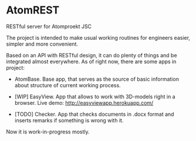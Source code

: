 # AtomREST
RESTful server for Atomproekt JSC

The project is intended to make usual working routines for engineers easier, simpler and more convenient.

Based on an API with RESTful design, it can do plenty of things and be integrated almost everywhere. As of right now, there are some apps in project:

- AtomBase. Base app, that serves as the source of basic information about structure of current working process.

- [WIP] EasyView. App that allows to work with 3D-models right in a browser. Live demo: http://easyviewapp.herokuapp.com/

- [TODO] Checker. App that checks documents in .docx format and inserts remarks if something is wrong with it.

Now it is work-in-progress mostly.
